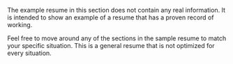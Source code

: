 The example resume in this section does not contain any real information. It is intended to show an example of a resume that has a proven record of working.

Feel free to move around any of the sections in the sample resume to match your specific situation. This is a general resume that is not optimized for every situation.
